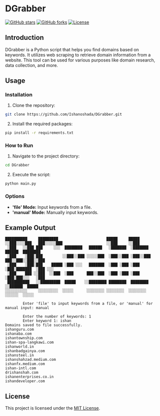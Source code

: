 # DGrabber

[![GitHub stars](https://img.shields.io/github/stars/Ishanoshada/DGrabber)](https://github.com/Ishanoshada/DGrabber/stargazers)
[![GitHub forks](https://img.shields.io/github/forks/Ishanoshada/DGrabber)](https://github.com/ishanoshada/DGrabber/network)
[![License](https://img.shields.io/github/license/ishanoshada/DGrabber)](https://github.com/ishanoshada/DGrabber/blob/main/LICENSE)
## Introduction

DGrabber is a Python script that helps you find domains based on keywords. It utilizes web scraping to retrieve domain information from a website. This tool can be used for various purposes like domain research, data collection, and more.

## Usage

### Installation

1. Clone the repository:

```bash
git clone https://github.com/Ishanoshada/DGrabber.git
```

2. Install the required packages:

```bash
pip install -r requirements.txt
```

### How to Run

1. Navigate to the project directory:

```bash
cd DGrabber
```

2. Execute the script:

```bash
python main.py
```

### Options

- **'file' Mode:** Input keywords from a file.
- **'manual' Mode:** Manually input keywords.

## Example Output

```plaintext
██████████     █████████                      █████     █████     
░░███░░░░███   ███░░░░░███                    ░░███     ░░███      
 ░███   ░░███ ███     ░░░  ████████   ██████   ░███████  ░███████   ██████  ████████
 ░███    ░███░███         ░░███░░███ ░░░░░███  ░███░░███ ░███░░███ ███░░███░░███░░███
 ░███    ░███░███    █████ ░███ ░░░   ███████  ░███ ░███ ░███ ░███░███████  ░███ ░░░
 ░███    ███ ░░███  ░░███  ░███      ███░░███  ░███ ░███ ░███ ░███░███░░░   ░███
 ██████████   ░░█████████  █████    ░░████████ ████████  ████████ ░░██████  █████
░░░░░░░░░░     ░░░░░░░░░  ░░░░░      ░░░░░░░░ ░░░░░░░░  ░░░░░░░░   ░░░░░░  ░░░░░

        Enter 'file' to input keywords from a file, or 'manual' for manual input: manual

        Enter the number of keywords: 1
        Enter keyword 1: ishan
Domains saved to file successfully.
ishanguru.com
ishanaba.com
ishantownship.com
ishan-spa-langkawi.com
ishanworld.in
ishanbadgainya.com
ishansteel.in
ishanshahzad.medium.com
ishanfx.medium.com
ishan-intl.com
drishanshah.com
ishanenterprises.co.in
ishandeveloper.com
```

## License

This project is licensed under the [MIT License](LICENSE).

